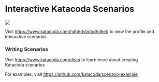 # Interactive Katacoda Scenarios

[![](http://shields.katacoda.com/katacoda/hdhhdvbdbdhdheb/count.svg)](https://www.katacoda.com/hdhhdvbdbdhdheb "Get your profile on Katacoda.com")

Visit https://www.katacoda.com/hdhhdvbdbdhdheb to view the profile and interactive scenarios

### Writing Scenarios
Visit https://www.katacoda.com/docs to learn more about creating Katacoda scenarios

For examples, visit https://github.com/katacoda/scenario-example

